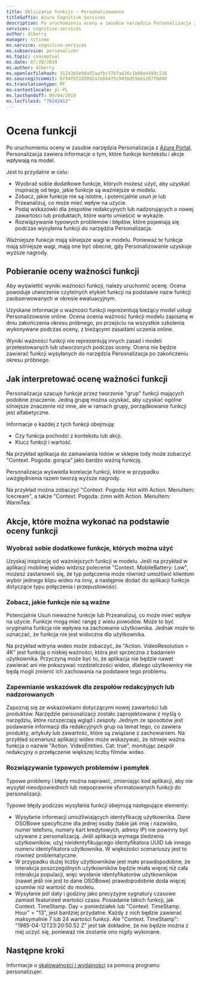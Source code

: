 ```yaml
---
title: Obliczanie funkcji — Personalizowanie
titleSuffix: Azure Cognitive Services
description: Po uruchomieniu oceny w zasobie narzędzia Personalizacja z Azure Portal, Personalizacja zawiera informacje o tym, które funkcje kontekstu i akcje wpływają na model.
services: cognitive-services
author: diberry
manager: nitinme
ms.service: cognitive-services
ms.subservice: personalizer
ms.topic: conceptual
ms.date: 07/29/2019
ms.author: diberry
ms.openlocfilehash: 31243b5e9da55aafbc376fa416c1b00a4499c116
ms.sourcegitcommit: 6794fb51b58d2a7eb6475c9456d55eb1267f8d40
ms.translationtype: MT
ms.contentlocale: pl-PL
ms.lasthandoff: 09/04/2019
ms.locfileid: "70242412"
---
```

# <a name="feature-evaluation"></a>Ocena funkcji

Po uruchomieniu oceny w zasobie narzędzia Personalizacja z [Azure Portal](https://portal.azure.com), Personalizacja zawiera informacje o tym, które funkcje kontekstu i akcje wpływają na model. 

Jest to przydatne w celu:

* Wyobraź sobie dodatkowe funkcje, których możesz użyć, aby uzyskać inspirację od tego, jakie funkcje są ważniejsze w modelu.
* Zobacz, jakie funkcje nie są istotne, i potencjalnie usuń je lub Przeanalizuj, co może mieć wpływ na użycie.
* Podaj wskazówki dla zespołów redakcyjnych lub nadzorujących o nowej zawartości lub produktach, które warto umieścić w wykazie.
* Rozwiązywanie typowych problemów i błędów, które pojawiają się podczas wysyłania funkcji do narzędzia Personalizacja.

Ważniejsze funkcje mają silniejsze wagi w modelu. Ponieważ te funkcje mają silniejsze wagi, mają one być obecne, gdy Personalizowanie uzyskuje wyższe nagrody.

## <a name="getting-feature-importance-evaluation"></a>Pobieranie oceny ważności funkcji

Aby wyświetlić wyniki ważności funkcji, należy uruchomić ocenę. Ocena powoduje utworzenie czytelnych etykiet funkcji na podstawie nazw funkcji zaobserwowanych w okresie ewaluacyjnym.

Uzyskane informacje o ważności funkcji reprezentują bieżący model usługi Personalizowanie online. Ocena ocenia ważność funkcji modelu zapisaną w dniu zakończenia okresu próbnego, po przejściu na wszystkie szkolenia wykonywane podczas oceny, z bieżącymi zasadami uczenia online. 

Wyniki ważności funkcji nie reprezentują innych zasad i modeli przetestowanych lub utworzonych podczas oceny.  Ocena nie będzie zawierać funkcji wysyłanych do narzędzia Personalizacja po zakończeniu okresu próbnego.

## <a name="how-to-interpret-the-feature-importance-evaluation"></a>Jak interpretować ocenę ważności funkcji

Personalizacja szacuje funkcje przez tworzenie "grup" funkcji mających podobne znaczenie. Jedną grupę można uzyskać, aby uzyskać ogólne silniejsze znaczenie niż inne, ale w ramach grupy, porządkowanie funkcji jest alfabetyczne.

Informacje o każdej z tych funkcji obejmują:

* Czy funkcja pochodzi z kontekstu lub akcji.
* Klucz funkcji i wartość.

Na przykład aplikacja do zamawiania lodów w sklepie lody może zobaczyć "Context. Pogoda: gorąca" jako bardzo ważną funkcję.

Personalizacja wyświetla korelacje funkcji, które w przypadku uwzględnienia razem tworzą wyższe nagrody.

Na przykład można zobaczyć "Context. Pogoda: Hot *with* Action. MenuItem: Icecream", a także "Context. Pogoda: zimn *with* Action. MenuItem: WarmTea:

## <a name="actions-you-can-take-based-on-feature-evaluation"></a>Akcje, które można wykonać na podstawie oceny funkcji

### <a name="imagine-additional-features-you-could-use"></a>Wyobraź sobie dodatkowe funkcje, których można użyć

Uzyskaj inspirację od ważniejszych funkcji w modelu. Jeśli na przykład w aplikacji mobilnej wideo widzisz polecenie "Context. MobileBattery: Low", możesz zastanowić się, że typ połączenia może również umożliwić klientom wybór jednego klipu wideo na inny, a następnie dodać do aplikacji funkcje dotyczące typu połączenia i przepustowości.

### <a name="see-what-features-are-not-important"></a>Zobacz, jakie funkcje nie są ważne

Potencjalnie Usuń nieważne funkcje lub Przeanalizuj, co może mieć wpływ na użycie. Funkcje mogą mieć rangę z wielu powodów. Może to być oryginalna funkcja nie wpływa na zachowanie użytkownika. Jednak może to oznaczać, że funkcja nie jest widoczna dla użytkownika. 

Na przykład witryna wideo może zobaczyć, że "Action. VideoResolution = 4K" jest funkcją o niskiej ważności, która jest sprzeczna z badaniem użytkownika. Przyczyną może być to, że aplikacja nie będzie nawet zawierać ani nie pokazywać rozdzielczości wideo, dlatego użytkownicy nie będą mogli zmienić ich zachowania na podstawie tego problemu.

### <a name="provide-guidance-to-editorial-or-curation-teams"></a>Zapewnianie wskazówek dla zespołów redakcyjnych lub nadzorowanych

Zapoznaj się ze wskazówkami dotyczącymi nowej zawartości lub produktów. Narzędzie personalizacji zostało zaprojektowane z myślą o narzędziu, które rozszerzają wgląd i zespoły. Jednym ze sposobów jest podawanie informacji dla redakcyjnych grup na temat tego, co zawiera produkty, artykuły lub zawartość, które są związane z zachowaniem. Na przykład scenariusz aplikacji wideo może wskazywać, że istnieje ważna funkcja o nazwie "Action. VideoEntities. Cat: true", monitując zespół redakcyjny o przełączenie większej liczby filmów wideo.

### <a name="troubleshoot-common-problems-and-mistakes"></a>Rozwiązywanie typowych problemów i pomyłek

Typowe problemy i błędy można naprawić, zmieniając kod aplikacji, aby nie wysyłał nieodpowiednich lub niepoprawnie sformatowanych funkcji do personalizacji. 

Typowe błędy podczas wysyłania funkcji obejmują następujące elementy:

* Wysyłanie informacji umożliwiających identyfikację użytkownika. Dane OSOBowe specyficzne dla jednej osoby (takie jak imię i nazwisko, numer telefonu, numery kart kredytowych, adresy IP) nie powinny być używane z personalizacją. Jeśli aplikacja wymaga śledzenia użytkowników, użyj nieidentyfikującego identyfikatora UUID lub innego numeru identyfikatora użytkownika. W większości scenariuszy jest to również problematyczne.
* W przypadku dużej liczby użytkowników jest mało prawdopodobne, że interakcja poszczególnych użytkowników będzie miała więcej niż cała interakcja populacji, więc wysłanie identyfikatorów użytkowników (nawet jeśli nie jest to dane OSOBowe) prawdopodobnie doda więcej szumów niż wartość do modelu.
* Wysyłanie pól daty i godziny jako precyzyjne sygnatury czasowe zamiast featurized wartości czasu. Posiadanie takich funkcji, jak Context. TimeStamp. Day = poniedziałek lub "Context. TimeStamp. Hour" = "13", jest bardziej przydatne. Każdy z nich będzie zawierać maksymalnie 7 lub 24 wartości funkcji. Ale "Context. TimeStamp": "1985-04-12T23:20:50.52 Z" jest tak dokładne, że nie będzie można z niej uczyć się, ponieważ nie zostanie ono nigdy wykonane.

## <a name="next-steps"></a>Następne kroki

Informacje o [skalowalności i wydajności](concepts-scalability-performance.md) za pomocą programu personalizujer.


